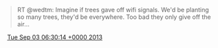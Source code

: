 > RT @wedtm: Imagine if trees gave off wifi signals\. We'd be planting so many trees, they'd be everywhere\. Too bad they only give off the air…

<img src="../../media/tweet.ico" width="12" /> [Tue Sep 03 06:30:14 +0000 2013](https://twitter.com/DromerDenker/status/374781362584449024)